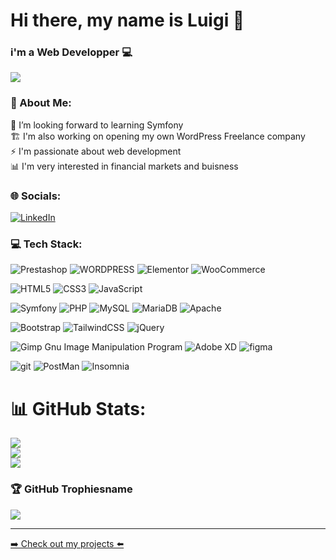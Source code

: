 # Hi there, my name is Luigi 👋
### i'm a Web Developper 💻

<img src='https://komarev.com/ghpvc/?username=LuigiG34&color=lightgrey&style=flat-square'>

### 💫 About Me:
🔭 I’m looking forward to learning Symfony<br>🏗️ I'm also working on opening my own WordPress Freelance company<br>⚡ I'm passionate about web development<br>📊 I'm very interested in financial markets and buisness
### 🌐 Socials:
[![LinkedIn](https://img.shields.io/badge/LinkedIn-%230077B5.svg?logo=linkedin&logoColor=white)](https://linkedin.com/in/luigi-gdm/) 


### 💻 Tech Stack:

![Prestashop](https://img.shields.io/badge/prestashop-18007A?style=for-the-badge&logo=prestashop&logoColor=white) ![WORDPRESS](https://img.shields.io/badge/Wordpress-18007A?style=for-the-badge&logo=wordpress&logoColor=white) ![Elementor](https://img.shields.io/static/v1?style=for-the-badge&message=Elementor&color=18007A&logo=Elementor&logoColor=white&label=) ![WooCommerce](https://img.shields.io/badge/WooCommerce-18007A?style=for-the-badge&logo=woo&logoColor=white)


![HTML5](https://img.shields.io/badge/html5-7A0000?style=for-the-badge&logo=html5&logoColor=white) ![CSS3](https://img.shields.io/badge/css3-7A0000?style=for-the-badge&logo=css3&logoColor=white) ![JavaScript](https://img.shields.io/badge/javascript-7A0000?style=for-the-badge&logo=javascript&logoColor=white)

![Symfony](https://img.shields.io/badge/Symfony-18007A?style=for-the-badge&logo=Symfony&logoColor=white) ![PHP](https://img.shields.io/badge/php-18007A?style=for-the-badge&logo=php&logoColor=white) ![MySQL](https://img.shields.io/badge/mysql-18007A?style=for-the-badge&logo=mysql&logoColor=white) ![MariaDB](https://img.shields.io/badge/MariaDB-18007A?style=for-the-badge&logo=mariadb&logoColor=white) ![Apache](https://img.shields.io/badge/Apache-18007A?style=for-the-badge&logo=Apache&logoColor=white) 

![Bootstrap](https://img.shields.io/badge/bootstrap-7A0000?style=for-the-badge&logo=bootstrap&logoColor=white) ![TailwindCSS](https://img.shields.io/badge/tailwindcss-7A0000?style=for-the-badge&logo=tailwind-css&logoColor=white) ![jQuery](https://img.shields.io/badge/jquery-7A0000?style=for-the-badge&logo=jquery&logoColor=white)

![Gimp Gnu Image Manipulation Program](https://img.shields.io/badge/Gimp-18007A?style=for-the-badge&logo=gimp&logoColor=FFFFFF) ![Adobe XD](https://img.shields.io/badge/Adobe%20XD-18007A?style=for-the-badge&logo=Adobe%20XD&logoColor=white) ![figma](https://img.shields.io/badge/Figma-18007A?style=for-the-badge&logo=figma&logoColor=white)

![git](https://img.shields.io/badge/GIT-7A0000?style=for-the-badge&logo=git&logoColor=white) ![PostMan](https://img.shields.io/badge/Postman-7A0000?style=for-the-badge&logo=Postman&logoColor=white) ![Insomnia](https://img.shields.io/badge/Insomnia-7A0000?style=for-the-badge&logo=Insomnia&logoColor=white)

# 📊 GitHub Stats:

![](https://github-readme-stats-git-masterrstaa-rickstaa.vercel.app/api?username=LuigiG34&theme=dark&hide_border=false&include_all_commits=true&count_private=true)<br/>
![](https://github-readme-streak-stats.herokuapp.com/?user=LuigiG34&theme=dark&hide_border=false)<br/>
![](https://github-readme-stats-git-masterrstaa-rickstaa.vercel.app/api/top-langs/?username=LuigiG34&theme=dark&hide_border=false&include_all_commits=true&count_private=true&layout=compact)


### 🏆 GitHub Trophiesname
![](https://github-profile-trophy.vercel.app/?username=LuigiG34&theme=radical&no-frame=true&no-bg=false&margin-w=4)

---

<p><a href="https://luigig34.github.io/my-portfolio/" target="_blank" rel="noreferrer">➡️ Check out my projects ⬅️</a></p>
